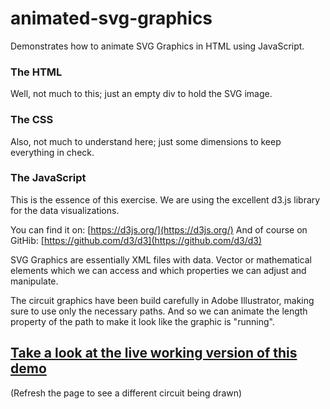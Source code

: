 # animated-svg-graphics
Demonstrates how to animate SVG Graphics in HTML using JavaScript.

### The HTML
Well, not much to this; just an empty div to hold the SVG image.

### The CSS
Also, not much to understand here; just some dimensions to keep everything in check.

### The JavaScript
This is the essence of this exercise.
We are using the excellent d3.js library for the data visualizations.

You can find it on: [https://d3js.org/](https://d3js.org/)
And of course on GitHib: [https://github.com/d3/d3](https://github.com/d3/d3) 

SVG Graphics are essentially XML files with data. Vector or mathematical elements which we can access and which properties we can adjust and manipulate.

The circuit graphics have been build carefully in Adobe Illustrator, making sure to use only the necessary paths. And so we can animate the length property of the path to make it look like the graphic is "running".

## [Take a look at the live working version of this demo](https://VincentKlijn.github.io/animated-svg-graphics/)
(Refresh the page to see a different circuit being drawn)
